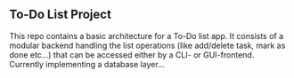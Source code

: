 <h2> 
  To-Do List Project
</h2>

This repo contains a basic architecture for a To-Do list app. It consists of a modular backend handling the list operations (like add/delete task, mark as done etc...) that can be accessed either by a CLI- or GUI-frontend. Currently implementing a database layer...
